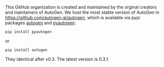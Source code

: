 This GitHub organization is created and maintained by the orginal creators and maintainers of AutoGen.
We host the most stable version of AutoGen in https://github.com/autogen-ai/autogen, which is available via pypi packages [autogen](https://pypi.org/project/autogen/) 
and [pyautogen](https://pypi.org/project/pyautogen/): 

```
pip install pyautogen
```
or 

```
pip install autogen
```
They identical after v0.3. The latest version is 0.3.1. 

